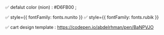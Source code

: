 ✅ defalut color (nion) : #D6FB00 ;

✅ style={{ fontFamily: fonts.nunito }}
✅ style={{ fontFamily: fonts.rubik }}

✅ cart design template : https://codepen.io/abdelrhman/pen/BaNPVJO

